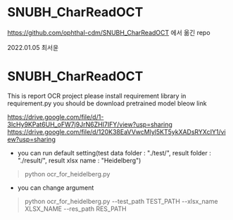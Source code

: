 # SNUBH_CharReadOCT

https://github.com/ophthal-cdm/SNUBH_CharReadOCT
에서 옮긴 repo

2022.01.05 최서윤


# SNUBH_CharReadOCT
This is report OCR project
please install requirement library in requirement.py
you should be download pretrained model bleow link

https://drive.google.com/file/d/1-3lcHy9KPat6UH_oFW7j9JrN6ZHI7IFY/view?usp=sharing
https://drive.google.com/file/d/120K38EaVVwcMlyl5KT5ykXADsRYXcIY1/view?usp=sharing
- you can run default setting(test data folder : "./test/", result folder : "./result/", result xlsx name : "Heidelberg")
> python ocr_for_heidelberg.py
- you can change argument
> python ocr_for_heidelberg.py --test_path TEST_PATH --xlsx_name XLSX_NAME --res_path RES_PATH
